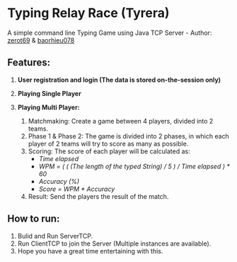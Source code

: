 # Typing Relay Race (Tyrera)
A simple command line Typing Game using Java TCP Server - Author: [zerot69](http://github.com/zerot69) & [baorhieu078](http://github.com/baorhieu078)

## Features:

1. **User registration and login (The data is stored on-the-session only)**
2. **Playing Single Player**
3. **Playing Multi Player:**

   1. Matchmaking: Create a game between 4 players, divided into 2 teams.
   2. Phase 1 & Phase 2: The game is divided into 2 phases, in which each player of 2 teams will try to score as many as possible.
   3. Scoring: The score of each player will be calculated as:
       - *Time elapsed*
       - *WPM = ( ( (The length of the typed String) / 5 ) / Time elapsed ) * 60*
       - *Accuracy (%)*
       - *Score = WPM * Accuracy*
   4. Result: Send the players the result of the match.
   
## How to run:
1. Bulid and Run ServerTCP.
2. Run ClientTCP to join the Server (Multiple instances are available).
3. Hope you have a great time entertaining with this.
